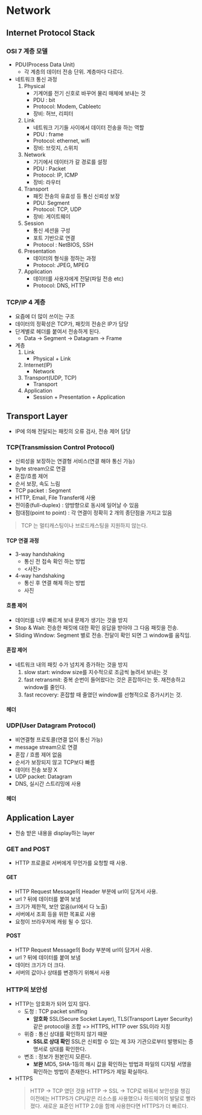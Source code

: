 # Network

## Internet Protocol Stack
### OSI 7 계층 모델
* PDU(Process Data Unit)
    - 각 계층의 데이터 전송 단위. 계층마다 다르다.
* 네트워크 통신 과정
    1. Physical
        - 기계어를 전기 신호로 바꾸어 물리 매체에 보내는 것
        - PDU : bit
        - Protocol: Modem, Cableetc
        - 장비: 허브, 리피터
    2. Link
        - 네트워크 기기들 사이에서 데이터 전송을 하는 역할
        - PDU : frame
        - Protocol: ethernet, wifi
        - 장비: 브릿지, 스위치
    3. Network
        - 기기에서 데이터가 갈 경로를 설정
        - PDU : Packet
        - Protocol: IP, ICMP
        - 장비: 라우터
    4. Transport
        - 패킷 전송의 유효성 등 통신 신뢰성 보장
        - PDU: Segment
        - Protocol: TCP, UDP
        - 장비: 게이트웨이
    5. Session
        - 통신 세션을 구성
        - 포트 기반으로 연결
        - Protocol : NetBIOS, SSH
    6. Presentation
        - 데이터의 형식을 정하는 과정
        - Protocol: JPEG, MPEG
    7. Application
        - 데이터를 사용자에게 전달(파일 전송 etc)
        - Protocol: DNS, HTTP
### TCP/IP 4 계층
* 요즘에 더 많이 쓰이는 구조
* 데이터의 정확성은 TCP가, 패킷의 전송은 IP가 담당
* 단계별로 헤더를 붙여서 전송하게 된다.
    - Data -> Segment -> Datagram -> Frame
* 계층
    1. Link
        - Physical + Link
    2. Internet(IP)
        - Network
    3. Transport(UDP, TCP)
        - Transport
    4. Application
        - Session + Presentation + Application

## Transport Layer
* IP에 의해 전달되는 패킷의 오류 검사, 전송 제어 담당
### TCP(Transmission Control Protocol)
* 신뢰성을 보장하는 연결형 서비스(연결 해야 통신 가능)
* byte stream으로 연결
* 혼잡/흐름 제어
* 순서 보장, 속도 느림
* TCP packet : Segment
* HTTP, Email, File Transfer에 사용
* 전이중(full-duplex) : 양방향으로 동시에 일어날 수 있음
* 점대점(point to point) : 각 연결이 정확히 2 개의 종단점을 가지고 있음
> TCP 는 멀티캐스팅이나 브로드캐스팅을 지원하지 않는다.

#### TCP 연결 과정
* 3-way handshaking
    * 통신 전 접속 확인 하는 방법
    * <사진>
* 4-way handshaking
    * 통신 후 연결 해제 하는 방법
    * 사진
#### 흐름 제어
* 데이터를 너무 빠르게 보내 문제가 생기는 것을 방지
* Stop & Wait: 전송한 패킷에 대한 확인 응답을 받아야 그 다음 패킷을 전송.
* Sliding Window: Segment 별로 전송. 전달이 확인 되면 그 window를 움직임.
#### 혼잡 제어
* 네트워크 내의 패킷 수가 넘치게 증가하는 것을 방지
    1. slow start: window size를 지수적으로 조금씩 늘려서 보내는 것
    2. fast retransmit: 중복 순번이 들어왔다는 것은 혼잡하다는 뜻. 재전송하고 window를 줄인다.
    3. fast recovery: 혼잡할 때 줄였던 window를 선형적으로 증가시키는 것.
#### 헤더

### UDP(User Datagram Protocol)
* 비연결형 프로토콜(연결 없이 통신 가능)
* message stream으로 연결
* 혼잡 / 흐름 제어 없음
* 순서가 보장되지 않고 TCP보다 빠름
* 데이터 전송 보장 X
* UDP packet: Datagram
* DNS, 실시간 스트리밍에 사용

#### 헤더

## Application Layer
* 전송 받은 내용을 display하는 layer
### GET and POST
* HTTP 프로콜로 서버에게 무언가를 요청할 때 사용.
#### GET
* HTTP Request Message의 Header 부분에 url이 담겨서 사용.
* url ? 뒤에 데이터를 붙여 보냄
* 크기가 제한적, 보안 없음(url에서 다 노출)
* 서버에서 조회 등을 위한 목표로 사용
* 요청이 브라우저에 캐슁 될 수 있다. 

#### POST
* HTTP Request Message의 Body 부분에 url이 담겨서 사용.
* url ? 뒤에 데이터를 붙여 보냄
* 데이터 크기가 더 크다.
* 서버의 값이나 상태를 변경하기 위해서 사용

### HTTP의 보안성
* HTTP는 암호화가 되어 있지 않다.
    - 도청 : TCP packet sniffing
        + **암호화**
        SSL(Secure Socket Layer), TLS(Transport Layer Security)같은 protocol을 조합 => HTTPS, HTTP over SSL이라 지칭
    - 위증 : 통신 상대를 확인하지 않기 때문
        + **SSL로 상대 확인**
        SSL은 신뢰할 수 있는 제 3자 기관으로부터 발행되는 증명서로 상대를 확인한다.
    - 변조 : 정보가 원본인지 모른다.
        + **보완**
        MD5, SHA-1등의 해시 값을 확인하는 방법과 파일의 디지털 서명을 확인하는 방법이 존재한다. HTTPS가 제일 확실하다.
* HTTPS
    > HTTP -> TCP 였던 것을 HTTP -> SSL -> TCP로 바꿔서 보안성을 챙김
    이전에는 HTTPS가 CPU같은 리소스를 사용했으나 하드웨어의 발달로 빨라졌다. 새로운 표준인 HTTP 2.0을 함께 사용한다면 HTTPS가 더 빠르다.